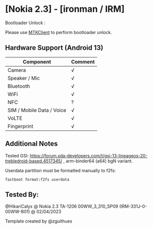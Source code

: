 # [Nokia 2.3] - [ironman / IRM]

Bootloader Unlock : 

Please use [MTKClient](https://github.com/bkerler/mtkclient) to perform bootloader unlock.

## Hardware Support (Android 13)

| Component                 |      Comment                                              |
|---------------------------|-----------------------------------------------------------|
| Camera                    | √                                                         |
| Speaker / Mic             | √                                                         |
| Bluetooth                 | √                                                         |
| WiFi                      | √                                                         |
| NFC                       | ?                                                         |
| SIM / Mobile Data / Voice | √                                                         |
| VoLTE                     | √                                                         |
| Fingerprint               | √                                                         |


## Additional Notes

Tested GSI: https://forum.xda-developers.com/t/gsi-13-lineageos-20-trebledroid-based.4517345/ , arm-binder64 (a64) bgN variant.

Userdata partition must be formatted manually to f2fs:

```fastboot format:f2fs userdata```

## Tested By:

@HikariCalyx @ Nokia 2.3 TA-1206 00WW_3_310_SP09 (IRM-331J-0-00WW-B01) @ 02/04/2023


Template created by @zguithues